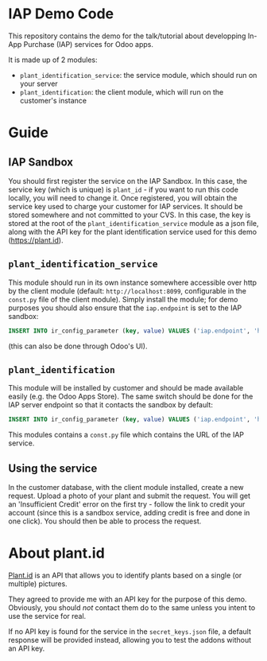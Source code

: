 # IAP Demo Code

This repository contains the demo for the talk/tutorial about developping
In-App Purchase (IAP) services for Odoo apps.

It is made up of 2 modules:
- `plant_identification_service`: the service module, which should run on your server
- `plant_identification`: the client module, which will run on the customer's instance

# Guide

## IAP Sandbox

You should first register the service on the IAP Sandbox. In this case, the service key (which is unique) is `plant_id` - if you want to run this code locally, you will need to change it. Once registered, you will obtain the service key used to charge your customer for IAP services. It should be stored somewhere and not committed to your CVS. In this case, the key is stored at the root of the `plant_identification_service` module as a json file, along with the API key for the plant identification service used for this demo (https://plant.id).

## `plant_identification_service`

This module should run in its own instance somewhere accessible over http by the client module (default: `http://localhost:8099`, configurable in the `const.py` file of the client module). Simply install the module; for demo purposes you should also ensure that the `iap.endpoint` is set to the IAP sandbox:
```sql
INSERT INTO ir_config_parameter (key, value) VALUES ('iap.endpoint', 'https://iap-sandbox.odoo.com');
```

(this can also be done through Odoo's UI).

## `plant_identification`

This module will be installed by customer and should be made available easily (e.g. the Odoo Apps Store). The same switch should be done for the IAP server endpoint so that it contacts the sandbox by default:
```sql
INSERT INTO ir_config_parameter (key, value) VALUES ('iap.endpoint', 'https://iap-sandbox.odoo.com');
```
This modules contains a `const.py` file which contains the URL of the IAP service.


## Using the service
In the customer database, with the client module installed, create a new request. Upload a photo of your plant and submit the request. You will get an 'Insufficient Credit' error on the first try - follow the link to credit your account (since this is a sandbox service, adding credit is free and done in one click). You should then be able to process the request.

# About plant.id

[Plant.id](https://plant.id) is an API that allows you to identify plants based on a single (or multiple) pictures.

They agreed to provide me with an API key for the purpose of this demo. Obviously, you should *not* contact them do to the same unless you intent to use the service for real.

If no API key is found for the service in the `secret_keys.json` file, a default response will be provided instead, allowing you to test the addons without an API key.